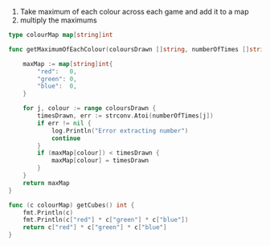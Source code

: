 
1. Take maximum of each colour across each game and add it to a map
2. multiply the maximums

```go
type colourMap map[string]int

func getMaximumOfEachColour(coloursDrawn []string, numberOfTimes []string) colourMap {

	maxMap := map[string]int{
		"red":   0,
		"green": 0,
		"blue":  0,
	}

	for j, colour := range coloursDrawn {
		timesDrawn, err := strconv.Atoi(numberOfTimes[j])
		if err != nil {
			log.Println("Error extracting number")
			continue
		}
		if (maxMap[colour]) < timesDrawn {
			maxMap[colour] = timesDrawn
		}
	}
	return maxMap
}

func (c colourMap) getCubes() int {
	fmt.Println(c)
	fmt.Println(c["red"] * c["green"] * c["blue"])
	return c["red"] * c["green"] * c["blue"]
}
```


